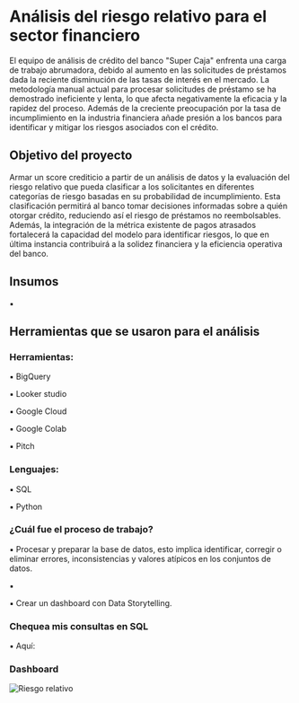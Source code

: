 # Análisis del riesgo relativo para el sector financiero

El equipo de análisis de crédito del banco "Super Caja" enfrenta una carga de trabajo abrumadora, debido al aumento en las solicitudes de préstamos dada la reciente disminución de las tasas de interés en el mercado. La metodología manual actual para procesar solicitudes de préstamo se ha demostrado ineficiente y lenta, lo que afecta negativamente la eficacia y la rapidez del proceso. Además de la creciente preocupación por la tasa de incumplimiento en la industria financiera añade presión a los bancos para identificar y mitigar los riesgos asociados con el crédito.

## Objetivo del proyecto

Armar un score crediticio a partir de un análisis de datos y la evaluación del riesgo relativo que pueda clasificar a los solicitantes en diferentes categorías de riesgo basadas en su probabilidad de incumplimiento. Esta clasificación permitirá al banco tomar decisiones informadas sobre a quién otorgar crédito, reduciendo así el riesgo de préstamos no reembolsables. Además, la integración de la métrica existente de pagos atrasados fortalecerá la capacidad del modelo para identificar riesgos, lo que en última instancia contribuirá a la solidez financiera y la eficiencia operativa del banco.

## Insumos

▪️ 

## Herramientas que se usaron para el análisis

### Herramientas:

▪️ BigQuery

▪️ Looker studio 

▪️ Google Cloud

▪️ Google Colab

▪️ Pitch

### Lenguajes:

▪️ SQL

▪️ Python

### ¿Cuál fue el proceso de trabajo?

▪️ Procesar y preparar la base de datos, esto implica identificar, corregir o eliminar errores, inconsistencias y valores atípicos en los conjuntos de datos.

▪️ 

▪️ Crear un dashboard con Data Storytelling.

### Chequea mis consultas en SQL

▪️ Aquí: 

### Dashboard 

![Riesgo relativo]()
